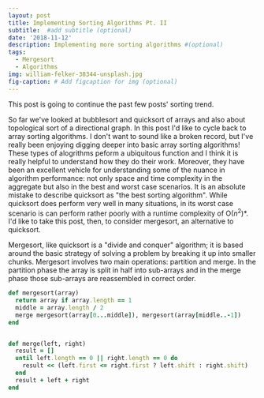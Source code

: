 ```yaml
---
layout: post
title: Implementing Sorting Algorithms Pt. II
subtitle:  #add subtitle (optional)
date: '2018-11-12'
description: Implementing more sorting algorithms #(optional)
tags:
  - Mergesort
  - Algorithms
img: william-felker-38344-unsplash.jpg
fig-caption: # Add figcaption for img (optional)
---
```

This post is going to continue the past few posts' sorting trend.
<!-- more -->
So far we've looked at bubblesort and quicksort of arrays and also about topological sort of a directional graph. In this post I'd like to cycle back to array sorting algorithms. I don't want to sound like a broken record, but I've really been enjoying digging deeper into basic array sorting algorithms! These types of alogrithms peform a ubiquitous function and I think it is really helpful to understand how they do their work. Moreover, they have been an excellent vehicle for understanding some of the nuance in algorithm performance: not only space and time complexity in the aggregate but also in the best and worst case scenarios. It is an absolute mistake to describe quicksort as "the best sorting algorithm". While quicksort does perform very well in many situations, in its worst case scenario is can perform rather poorly with a runtime complexity of O(*n*<sup>2</sup>)*. I'd like to take this post, then, to consider mergesort, an alternative to quicksort.

Mergesort, like quicksort is a "divide and conquer" algorithm; it is based around the basic strategy of solving a problem by breaking it up into smaller chunks. Mergesort involves two main operations: partition and merge. In the partition phase the array is split in half into sub-arrays and in the merge phase those sub-arrays are reassembled in correct order.



```ruby
def mergesort(array)
  return array if array.length == 1
  middle = array.length / 2
  merge mergesort(array[0...middle]), mergesort(array[middle..-1])
end


def merge(left, right)
  result = []
  until left.length == 0 || right.length == 0 do
    result << (left.first <= right.first ? left.shift : right.shift)
  end
  result + left + right
end
```
